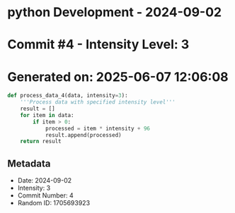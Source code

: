﻿# python Development - 2024-09-02
# Commit #4 - Intensity Level: 3
# Generated on: 2025-06-07 12:06:08
```python
def process_data_4(data, intensity=3):
    '''Process data with specified intensity level'''
    result = []
    for item in data:
        if item > 0:
            processed = item * intensity + 96
            result.append(processed)
    return result
```
## Metadata
- Date: 2024-09-02
- Intensity: 3
- Commit Number: 4
- Random ID: 1705693923
